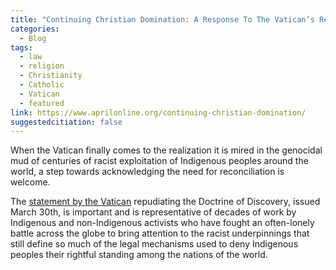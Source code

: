 ```yaml
---
title: "Continuing Christian Domination: A Response To The Vatican’s Repudiation Of The Doctrine Of Discovery"
categories:
  - Blog
tags:
  - law
  - religion
  - Christianity
  - Catholic
  - Vatican
  - featured
link: https://www.aprilonline.org/continuing-christian-domination/
suggestedcitiation: false
---
```

When the Vatican finally comes to the realization it is mired in the genocidal mud of centuries of racist exploitation of Indigenous peoples around the world, a step towards acknowledging the need for reconciliation is welcome.

The [statement by the Vatican](https://press.vatican.va/content/salastampa/en/bollettino/pubblico/2023/03/30/230330b.html) repudiating the Doctrine of Discovery, issued March 30th, is important and is representative of decades of work by Indigenous and non-Indigenous activists who have fought an often-lonely battle across the globe to bring attention to the racist underpinnings that still define so much of the legal mechanisms used to deny Indigenous peoples their rightful standing among the nations of the world.